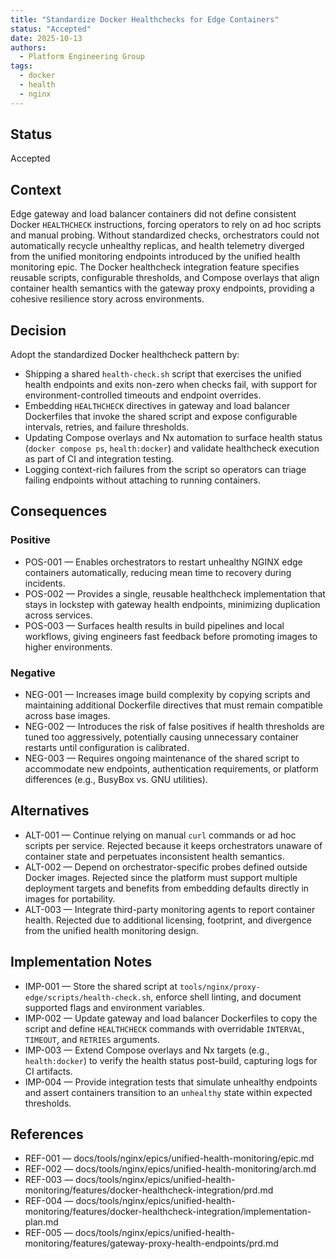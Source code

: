 ```yaml
---
title: "Standardize Docker Healthchecks for Edge Containers"
status: "Accepted"
date: 2025-10-13
authors:
  - Platform Engineering Group
tags:
  - docker
  - health
  - nginx
---
```


## Status

Accepted

## Context

Edge gateway and load balancer containers did not define consistent Docker `HEALTHCHECK` instructions, forcing operators to rely on ad hoc scripts and manual probing. Without standardized checks, orchestrators could not automatically recycle unhealthy replicas, and health telemetry diverged from the unified monitoring endpoints introduced by the unified health monitoring epic. The Docker healthcheck integration feature specifies reusable scripts, configurable thresholds, and Compose overlays that align container health semantics with the gateway proxy endpoints, providing a cohesive resilience story across environments.

## Decision

Adopt the standardized Docker healthcheck pattern by:

- Shipping a shared `health-check.sh` script that exercises the unified health endpoints and exits non-zero when checks fail, with support for environment-controlled timeouts and endpoint overrides.
- Embedding `HEALTHCHECK` directives in gateway and load balancer Dockerfiles that invoke the shared script and expose configurable intervals, retries, and failure thresholds.
- Updating Compose overlays and Nx automation to surface health status (`docker compose ps`, `health:docker`) and validate healthcheck execution as part of CI and integration testing.
- Logging context-rich failures from the script so operators can triage failing endpoints without attaching to running containers.

## Consequences

### Positive

- POS-001 — Enables orchestrators to restart unhealthy NGINX edge containers automatically, reducing mean time to recovery during incidents.
- POS-002 — Provides a single, reusable healthcheck implementation that stays in lockstep with gateway health endpoints, minimizing duplication across services.
- POS-003 — Surfaces health results in build pipelines and local workflows, giving engineers fast feedback before promoting images to higher environments.

### Negative

- NEG-001 — Increases image build complexity by copying scripts and maintaining additional Dockerfile directives that must remain compatible across base images.
- NEG-002 — Introduces the risk of false positives if health thresholds are tuned too aggressively, potentially causing unnecessary container restarts until configuration is calibrated.
- NEG-003 — Requires ongoing maintenance of the shared script to accommodate new endpoints, authentication requirements, or platform differences (e.g., BusyBox vs. GNU utilities).

## Alternatives

- ALT-001 — Continue relying on manual `curl` commands or ad hoc scripts per service. Rejected because it keeps orchestrators unaware of container state and perpetuates inconsistent health semantics.
- ALT-002 — Depend on orchestrator-specific probes defined outside Docker images. Rejected since the platform must support multiple deployment targets and benefits from embedding defaults directly in images for portability.
- ALT-003 — Integrate third-party monitoring agents to report container health. Rejected due to additional licensing, footprint, and divergence from the unified health monitoring design.

## Implementation Notes

- IMP-001 — Store the shared script at `tools/nginx/proxy-edge/scripts/health-check.sh`, enforce shell linting, and document supported flags and environment variables.
- IMP-002 — Update gateway and load balancer Dockerfiles to copy the script and define `HEALTHCHECK` commands with overridable `INTERVAL`, `TIMEOUT`, and `RETRIES` arguments.
- IMP-003 — Extend Compose overlays and Nx targets (e.g., `health:docker`) to verify the health status post-build, capturing logs for CI artifacts.
- IMP-004 — Provide integration tests that simulate unhealthy endpoints and assert containers transition to an `unhealthy` state within expected thresholds.

## References

- REF-001 — docs/tools/nginx/epics/unified-health-monitoring/epic.md
- REF-002 — docs/tools/nginx/epics/unified-health-monitoring/arch.md
- REF-003 — docs/tools/nginx/epics/unified-health-monitoring/features/docker-healthcheck-integration/prd.md
- REF-004 — docs/tools/nginx/epics/unified-health-monitoring/features/docker-healthcheck-integration/implementation-plan.md
- REF-005 — docs/tools/nginx/epics/unified-health-monitoring/features/gateway-proxy-health-endpoints/prd.md
